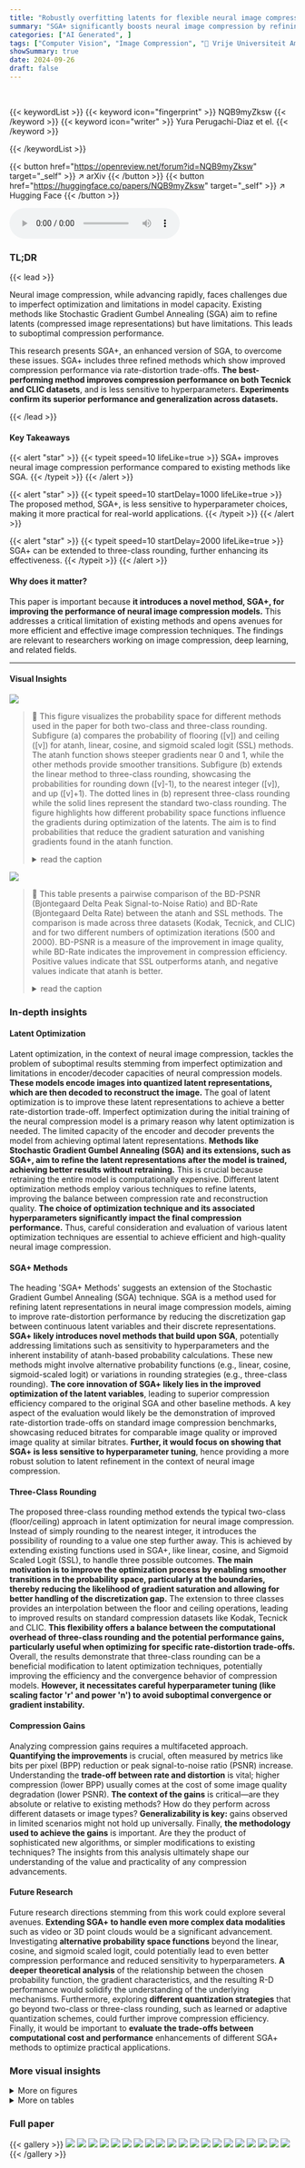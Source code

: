 ```yaml
---
title: "Robustly overfitting latents for flexible neural image compression"
summary: "SGA+ significantly boosts neural image compression by refining latents, offering a flexible, hyperparameter-insensitive approach with improved rate-distortion trade-off."
categories: ["AI Generated", ]
tags: ["Computer Vision", "Image Compression", "🏢 Vrije Universiteit Amsterdam",]
showSummary: true
date: 2024-09-26
draft: false
---
```


<br>

{{< keywordList >}}
{{< keyword icon="fingerprint" >}} NQB9myZksw {{< /keyword >}}
{{< keyword icon="writer" >}} Yura Perugachi-Diaz et el. {{< /keyword >}}
 
{{< /keywordList >}}

{{< button href="https://openreview.net/forum?id=NQB9myZksw" target="_self" >}}
↗ arXiv
{{< /button >}}
{{< button href="https://huggingface.co/papers/NQB9myZksw" target="_self" >}}
↗ Hugging Face
{{< /button >}}



<audio controls>
    <source src="https://ai-paper-reviewer.com/NQB9myZksw/podcast.wav" type="audio/wav">
    Your browser does not support the audio element.
</audio>


### TL;DR


{{< lead >}}

Neural image compression, while advancing rapidly, faces challenges due to imperfect optimization and limitations in model capacity.  Existing methods like Stochastic Gradient Gumbel Annealing (SGA) aim to refine latents (compressed image representations) but have limitations. This leads to suboptimal compression performance. 

This research presents SGA+, an enhanced version of SGA, to overcome these issues. SGA+ includes three refined methods which show improved compression performance via rate-distortion trade-offs. **The best-performing method improves compression performance on both Tecnick and CLIC datasets**, and is less sensitive to hyperparameters.  **Experiments confirm its superior performance and generalization across datasets.**

{{< /lead >}}


#### Key Takeaways

{{< alert "star" >}}
{{< typeit speed=10 lifeLike=true >}} SGA+ improves neural image compression performance compared to existing methods like SGA. {{< /typeit >}}
{{< /alert >}}

{{< alert "star" >}}
{{< typeit speed=10 startDelay=1000 lifeLike=true >}} The proposed method, SGA+, is less sensitive to hyperparameter choices, making it more practical for real-world applications. {{< /typeit >}}
{{< /alert >}}

{{< alert "star" >}}
{{< typeit speed=10 startDelay=2000 lifeLike=true >}} SGA+ can be extended to three-class rounding, further enhancing its effectiveness. {{< /typeit >}}
{{< /alert >}}

#### Why does it matter?
This paper is important because **it introduces a novel method, SGA+, for improving the performance of neural image compression models.**  This addresses a critical limitation of existing methods and opens avenues for more efficient and effective image compression techniques.  The findings are relevant to researchers working on image compression, deep learning, and related fields.

------
#### Visual Insights



![](https://ai-paper-reviewer.com/NQB9myZksw/figures_3_1.jpg)

> 🔼 This figure visualizes the probability space for different methods used in the paper for both two-class and three-class rounding.  Subfigure (a) compares the probability of flooring ([v]) and ceiling ([v]) for atanh, linear, cosine, and sigmoid scaled logit (SSL) methods.  The atanh function shows steeper gradients near 0 and 1, while the other methods provide smoother transitions. Subfigure (b) extends the linear method to three-class rounding, showcasing the probabilities for rounding down ([v]-1), to the nearest integer ([v]), and up ([v]+1). The dotted lines in (b) represent three-class rounding while the solid lines represent the standard two-class rounding.  The figure highlights how different probability space functions influence the gradients during optimization of the latents. The aim is to find probabilities that reduce the gradient saturation and vanishing gradients found in the atanh function.
> <details>
> <summary>read the caption</summary>
> Figure 1: Probability space for (a) Two-class rounding (b) Three-class rounding
> </details>





![](https://ai-paper-reviewer.com/NQB9myZksw/tables_7_1.jpg)

> 🔼 This table presents a pairwise comparison of the BD-PSNR (Bjontegaard Delta Peak Signal-to-Noise Ratio) and BD-Rate (Bjontegaard Delta Rate) between the atanh and SSL methods.  The comparison is made across three datasets (Kodak, Tecnick, and CLIC) and for two different numbers of optimization iterations (500 and 2000). BD-PSNR is a measure of the improvement in image quality, while BD-Rate indicates the improvement in compression efficiency. Positive values indicate that SSL outperforms atanh, and negative values indicate that atanh is better.
> <details>
> <summary>read the caption</summary>
> Table 1: Pairwise Comparison between atanh and SSL of BD-PSNR and BD-Rate.
> </details>





### In-depth insights


#### Latent Optimization
Latent optimization, in the context of neural image compression, tackles the problem of suboptimal results stemming from imperfect optimization and limitations in encoder/decoder capacities of neural compression models.  **These models encode images into quantized latent representations, which are then decoded to reconstruct the image.**  The goal of latent optimization is to improve these latent representations to achieve a better rate-distortion trade-off. Imperfect optimization during the initial training of the neural compression model is a primary reason why latent optimization is needed. The limited capacity of the encoder and decoder prevents the model from achieving optimal latent representations. **Methods like Stochastic Gradient Gumbel Annealing (SGA) and its extensions, such as SGA+, aim to refine the latent representations after the model is trained, achieving better results without retraining.** This is crucial because retraining the entire model is computationally expensive.  Different latent optimization methods employ various techniques to refine latents, improving the balance between compression rate and reconstruction quality.  **The choice of optimization technique and its associated hyperparameters significantly impact the final compression performance.**  Thus, careful consideration and evaluation of various latent optimization techniques are essential to achieve efficient and high-quality neural image compression.

#### SGA+ Methods
The heading 'SGA+ Methods' suggests an extension of the Stochastic Gradient Gumbel Annealing (SGA) technique.  SGA is a method used for refining latent representations in neural image compression models, aiming to improve rate-distortion performance by reducing the discretization gap between continuous latent variables and their discrete representations.  **SGA+ likely introduces novel methods that build upon SGA**, potentially addressing limitations such as sensitivity to hyperparameters and the inherent instability of atanh-based probability calculations.  These new methods might involve alternative probability functions (e.g., linear, cosine, sigmoid-scaled logit) or variations in rounding strategies (e.g., three-class rounding).  **The core innovation of SGA+ likely lies in the improved optimization of the latent variables**, leading to superior compression efficiency compared to the original SGA and other baseline methods.  A key aspect of the evaluation would likely be the demonstration of improved rate-distortion trade-offs on standard image compression benchmarks, showcasing reduced bitrates for comparable image quality or improved image quality at similar bitrates.  **Further, it would focus on showing that SGA+ is less sensitive to hyperparameter tuning**, hence providing a more robust solution to latent refinement in the context of neural image compression.

#### Three-Class Rounding
The proposed three-class rounding method extends the typical two-class (floor/ceiling) approach in latent optimization for neural image compression.  Instead of simply rounding to the nearest integer, it introduces the possibility of rounding to a value one step further away. This is achieved by extending existing functions used in SGA+, like linear, cosine, and Sigmoid Scaled Logit (SSL),  to handle three possible outcomes.  **The main motivation is to improve the optimization process by enabling smoother transitions in the probability space, particularly at the boundaries, thereby reducing the likelihood of gradient saturation and allowing for better handling of the discretization gap.** The extension to three classes provides an interpolation between the floor and ceiling operations, leading to improved results on standard compression datasets like Kodak, Tecnick and CLIC.  **This flexibility offers a balance between the computational overhead of three-class rounding and the potential performance gains, particularly useful when optimizing for specific rate-distortion trade-offs.**  Overall, the results demonstrate that three-class rounding can be a beneficial modification to latent optimization techniques, potentially improving the efficiency and the convergence behavior of compression models.  **However, it necessitates careful hyperparameter tuning (like scaling factor 'r' and power 'n') to avoid suboptimal convergence or gradient instability.**

#### Compression Gains
Analyzing compression gains requires a multifaceted approach.  **Quantifying the improvements** is crucial, often measured by metrics like bits per pixel (BPP) reduction or peak signal-to-noise ratio (PSNR) increase.  Understanding the **trade-off between rate and distortion** is vital; higher compression (lower BPP) usually comes at the cost of some image quality degradation (lower PSNR).  **The context of the gains** is critical—are they absolute or relative to existing methods?  How do they perform across different datasets or image types?  **Generalizability is key:**  gains observed in limited scenarios might not hold up universally.  Finally, **the methodology used to achieve the gains** is important. Are they the product of sophisticated new algorithms, or simpler modifications to existing techniques?  The insights from this analysis ultimately shape our understanding of the value and practicality of any compression advancements.

#### Future Research
Future research directions stemming from this work could explore several avenues. **Extending SGA+ to handle even more complex data modalities** such as video or 3D point clouds would be a significant advancement.  Investigating **alternative probability space functions** beyond the linear, cosine, and sigmoid scaled logit, could potentially lead to even better compression performance and reduced sensitivity to hyperparameters.  **A deeper theoretical analysis** of the relationship between the chosen probability function, the gradient characteristics, and the resulting R-D performance would solidify the understanding of the underlying mechanisms.  Furthermore, exploring **different quantization strategies** that go beyond two-class or three-class rounding, such as learned or adaptive quantization schemes, could further improve compression efficiency. Finally, it would be important to **evaluate the trade-offs between computational cost and performance** enhancements of different SGA+ methods to optimize practical applications.


### More visual insights

<details>
<summary>More on figures
</summary>


![](https://ai-paper-reviewer.com/NQB9myZksw/figures_5_1.jpg)

> 🔼 This figure shows the performance of different methods for refining latents in neural image compression.  (a) displays the true rate-distortion loss, which measures the trade-off between compression rate and reconstruction quality. (b) shows the difference between the method's loss and the true loss, highlighting the accuracy of the method's loss estimation. (c) and (d) illustrate the peak signal-to-noise ratio (PSNR) and bits per pixel (BPP), respectively, which are common metrics for evaluating image quality and compression efficiency. The plots reveal that SSL converges more smoothly and achieves a lower true R-D loss compared to other methods, suggesting superior performance in refining latents for image compression.
> <details>
> <summary>read the caption</summary>
> Figure 2: Performance plots of (a) True R-D Loss (b) Difference in loss (c) PSNR (d) BPP.
> </details>



![](https://ai-paper-reviewer.com/NQB9myZksw/figures_7_1.jpg)

> 🔼 This figure presents the rate-distortion performance of the proposed SSL method compared to baselines (STE, uniform noise, atanh) across three scenarios.  (a) shows the comparison on the Kodak dataset, highlighting SSL's superior performance. (b) demonstrates the comparison on the Tecnick dataset, again showing SSL's advantage. (c) illustrates the semi-multi-rate behavior of SSL on Kodak, demonstrating its flexibility in adapting to different compression targets.
> <details>
> <summary>read the caption</summary>
> Figure 3: R-D performance for SSL on (a) Kodak with the baselines, (b) Tecnick with the base model and atanh and (c) Kodak for semi-multi-rate behavior with atanh. Best viewed electronically.
> </details>



![](https://ai-paper-reviewer.com/NQB9myZksw/figures_7_2.jpg)

> 🔼 This figure presents a qualitative comparison of the visual results obtained from the proposed method (SSL) against its predecessors. The original image and its compressed versions using a basic model, atanh, and SSL are shown.  The comparison focuses on visual quality to highlight the improvements achieved in reducing artifacts with SSL.  The BPP (bits per pixel) and PSNR (peak signal-to-noise ratio) values are also provided for each method to quantify the compression performance.
> <details>
> <summary>read the caption</summary>
> Figure 4: Qualitative comparison of a Kodak image from pre-trained model trained with λ = 0.0016. Best viewed electronically.
> </details>



![](https://ai-paper-reviewer.com/NQB9myZksw/figures_14_1.jpg)

> 🔼 This figure visualizes the probability space for different methods used in the paper for two-class and three-class rounding.  Panel (a) shows the probability of flooring ([v]) and ceiling ([v]) for various methods like atanh, linear, cosine, and sigmoid scaled logit (SSL) as a function of the input variable v.  The curves illustrate the smoothness and gradient behavior of each method. Panel (b) extends this visualization to three-class rounding, showing the probabilities of rounding to [v]-1, [v], and [v]+1 using a modified linear function. This helps compare the differences in probability distributions and potential gradient issues for each method.
> <details>
> <summary>read the caption</summary>
> Figure 1: Probability space for (a) Two-class rounding (b) Three-class rounding
> </details>



![](https://ai-paper-reviewer.com/NQB9myZksw/figures_15_1.jpg)

> 🔼 This figure compares the rate-distortion performance of the atanh and SSL methods against a baseline model on the Tecnick dataset. Two plots are presented, one for 500 iterations of refinement and one for 2000 iterations.  The plots show the peak signal-to-noise ratio (PSNR) versus bits per pixel (BPP), illustrating the trade-off between image quality and compression rate.  The results demonstrate how the SSL method improves compression performance compared to atanh, especially at 2000 iterations.
> <details>
> <summary>read the caption</summary>
> Figure B.2: Comparison of atanh and SSL on the Tecnick dataset for t = {500, 2000} iterations.
> </details>



![](https://ai-paper-reviewer.com/NQB9myZksw/figures_15_2.jpg)

> 🔼 This figure shows three plots that illustrate the rate-distortion performance of the proposed method (SSL) in comparison to several baselines. Plot (a) shows the performance on the Kodak dataset where SSL achieves the best performance compared to others. Plot (b) shows the same performance but this time on Tecnick dataset. Plot (c) shows the semi-multi-rate performance. For each model trained using λ∈{0.0016, 0.0032, 0.0075, 0.015, 0.03, 0.045}, the refinement is run for 500 iterations.
> <details>
> <summary>read the caption</summary>
> Figure 3: R-D performance for SSL on (a) Kodak with the baselines, (b) Tecnick with the base model and atanh and (c) Kodak for semi-multi-rate behavior with atanh. Best viewed electronically.
> </details>



![](https://ai-paper-reviewer.com/NQB9myZksw/figures_16_1.jpg)

> 🔼 This figure shows the probability space of different methods used for rounding, including atanh, linear, cosine, and sigmoid scaled logit (SSL).  Panel (a) illustrates the two-class rounding scenario, visualizing the probabilities of flooring and ceiling for each method.  The figure highlights the differences in gradient behavior and probability distribution between these methods, particularly emphasizing the problems of gradients tending to infinity for atanh near the boundaries of 0 and 1. Panel (b) extends this visualization to show three-class rounding for the linear method, comparing the two-class with the three-class case in terms of smoothness and rounding probabilities. This visual comparison helps to understand how the proposed methods of SGA+ aim to overcome the limitations of existing methods, especially the problematic behavior of atanh, by providing more stable gradients during optimization.
> <details>
> <summary>read the caption</summary>
> Figure 1: Probability space for (a) Two-class rounding (b) Three-class rounding
> </details>



![](https://ai-paper-reviewer.com/NQB9myZksw/figures_16_2.jpg)

> 🔼 This figure compares the true rate-distortion loss curves for two-class and three-class rounding using the linear probability method from the proposed SGA+ algorithm.  It shows that the three-class rounding converges faster to a lower loss than the two-class rounding, especially in the initial stages of optimization.  This highlights a potential advantage of the three-class approach in terms of faster convergence and potentially lower final loss.
> <details>
> <summary>read the caption</summary>
> Figure B.5: True R-D loss curves for two- versus three-class rounding of the linear method.
> </details>



![](https://ai-paper-reviewer.com/NQB9myZksw/figures_16_3.jpg)

> 🔼 The figure illustrates the probability space for different methods used for two-class and three-class rounding in the context of latent optimization for neural image compression. Panel (a) shows the probability space for various methods including atanh, linear, cosine, and sigmoid scaled logit (SSL) for two-class rounding. Panel (b) presents the extended version of the linear method for three-class rounding, highlighting the effect of the number of classes and smoothness on the probability space. These probability spaces are crucial for understanding the behavior of different rounding methods during latent optimization, impacting the compression performance and sensitivity to hyperparameter choices.
> <details>
> <summary>read the caption</summary>
> Figure 1: Probability space for (a) Two-class rounding (b) Three-class rounding
> </details>



![](https://ai-paper-reviewer.com/NQB9myZksw/figures_18_1.jpg)

> 🔼 This figure presents the performance plots of four different methods: STE, Uniform noise, atanh, and SSL.  The plots show the true rate-distortion loss, the difference between the method loss and true loss, the peak signal-to-noise ratio (PSNR), and the bits per pixel (BPP).  These metrics are used to evaluate the effectiveness of each method in optimizing the latent variables for neural image compression. Each method shows how it converges over 2000 iterations. 
> <details>
> <summary>read the caption</summary>
> Figure 2: Performance plots of (a) True R-D Loss (b) Difference in loss (c) PSNR (d) BPP.
> </details>



![](https://ai-paper-reviewer.com/NQB9myZksw/figures_18_2.jpg)

> 🔼 The figure shows a comparison of the probability spaces of different methods for two-class and three-class rounding.  Panel (a) compares the atanh function used in the original SGA method with the linear, cosine, and sigmoid scaled logit (SSL) functions proposed in the SGA+ method.  The solid lines represent the probability of flooring ([v]), while the dotted lines represent the probability of ceiling ([v]).  Panel (b) illustrates the three-class rounding extension of the linear function, showing the probabilities of rounding to [v]-1, [v], and [v]+1.  The figure highlights how the proposed methods in SGA+ offer smoother probabilities and potentially better gradient characteristics compared to the atanh function, thus improving the optimization of latents during the refinement process. 
> <details>
> <summary>read the caption</summary>
> Figure 1: Probability space for (a) Two-class rounding (b) Three-class rounding
> </details>



![](https://ai-paper-reviewer.com/NQB9myZksw/figures_19_1.jpg)

> 🔼 This figure compares the Rate-Distortion performance of the proposed SSL method against atanh for the Tecnick dataset.  Two sets of curves are shown, one for 500 optimization iterations and one for 2000. The plots show the peak signal-to-noise ratio (PSNR) against bits per pixel (BPP), illustrating the trade-off between image quality and compression rate.  The figure demonstrates that SSL generally outperforms atanh in terms of achieving higher PSNR for a given BPP, indicating superior compression performance. The improvement is more noticeable at 2000 iterations.
> <details>
> <summary>read the caption</summary>
> Figure B.2: Comparison of atanh and SSL on the Tecnick dataset for t = {500, 2000} iterations.
> </details>



![](https://ai-paper-reviewer.com/NQB9myZksw/figures_19_2.jpg)

> 🔼 This figure compares the rate-distortion performance of atanh and SSL on the Tecnick dataset for two different numbers of optimization iterations (500 and 2000). The plot shows the PSNR (Peak Signal-to-Noise Ratio) which is a measure of image quality against the bits per pixel (BPP) which represents the compression rate.  It demonstrates how the refinement of latents using SSL improves compression performance, especially at 2000 iterations, when compared to atanh and the base model.
> <details>
> <summary>read the caption</summary>
> Figure B.2: Comparison of atanh and SSL on the Tecnick dataset for t = {500, 2000} iterations.
> </details>



![](https://ai-paper-reviewer.com/NQB9myZksw/figures_19_3.jpg)

> 🔼 This figure presents a comparison of the Rate-Distortion performance between atanh and SSL methods on the Kodak dataset for two different numbers of optimization iterations: 500 and 2000. The plot shows PSNR (Peak Signal-to-Noise Ratio) on the y-axis and Bits Per Pixel (BPP) on the x-axis.  It visually demonstrates how the performance of SSL changes over the different number of iterations, and also allows for a comparison against the performance of the atanh method and a baseline model.
> <details>
> <summary>read the caption</summary>
> Figure B.1: Comparison of atanh and SSL on the Kodak dataset for t = {500, 2000} iterations.
> </details>



![](https://ai-paper-reviewer.com/NQB9myZksw/figures_19_4.jpg)

> 🔼 This figure shows three rate-distortion (R-D) curves. The first shows the performance of SSL on the Kodak dataset compared to baselines (STE, Uniform noise, and atanh). The second shows SSL performance on the Tecnick dataset compared to atanh and the base model. The third demonstrates the semi-multi-rate behavior of SSL on the Kodak dataset compared to atanh.  The plots illustrate the peak signal-to-noise ratio (PSNR) versus bits per pixel (BPP), highlighting the compression performance of different methods.
> <details>
> <summary>read the caption</summary>
> Figure 3: R-D performance for SSL on (a) Kodak with the baselines, (b) Tecnick with the base model and atanh and (c) Kodak for semi-multi-rate behavior with atanh. Best viewed electronically.
> </details>



![](https://ai-paper-reviewer.com/NQB9myZksw/figures_19_5.jpg)

> 🔼 This figure shows three plots. Plot (a) presents the rate-distortion (R-D) performance for different methods on the Kodak dataset. Plot (b) shows the R-D curves on the Tecnick dataset. Plot (c) illustrates semi-multi-rate behavior for the Kodak dataset.  The plots compare the performance of the proposed SSL method against baselines such as atanh and uniform noise. In each plot, the x-axis represents bits per pixel (BPP), and the y-axis represents peak signal-to-noise ratio (PSNR).
> <details>
> <summary>read the caption</summary>
> Figure 3: R-D performance for SSL on (a) Kodak with the baselines, (b) Tecnick with the base model and atanh and (c) Kodak for semi-multi-rate behavior with atanh. Best viewed electronically.
> </details>



![](https://ai-paper-reviewer.com/NQB9myZksw/figures_19_6.jpg)

> 🔼 This figure shows a comparison of the rate-distortion performance of the proposed SSL method against several baselines.  Panel (a) shows the results for the Kodak dataset; Panel (b) displays the results for the Tecnick dataset; Panel (c) illustrates the semi-multi-rate behavior on Kodak.  The plots show PSNR (peak signal-to-noise ratio) versus bits per pixel (bpp), illustrating the trade-off between image quality and compression size.  The SSL method generally outperforms other methods in terms of achieving higher PSNR for a given bpp.
> <details>
> <summary>read the caption</summary>
> Figure 3: R-D performance for SSL on (a) Kodak with the baselines, (b) Tecnick with the base model and atanh and (c) Kodak for semi-multi-rate behavior with atanh. Best viewed electronically.
> </details>



![](https://ai-paper-reviewer.com/NQB9myZksw/figures_20_1.jpg)

> 🔼 The figure shows the true rate-distortion loss curves for different learning rates (0.005, 0.01, and 0.02) for both SSL and atanh methods.  It demonstrates the convergence behavior of each method at different learning rates over 2000 optimization iterations.  The plot allows for a comparison of stability and convergence speed across various learning rate settings and methods.
> <details>
> <summary>read the caption</summary>
> Figure C.6: True R-D loss curves for different learning rates settings for method SSL and atanh.
> </details>



![](https://ai-paper-reviewer.com/NQB9myZksw/figures_22_1.jpg)

> 🔼 This figure shows the probability space for several methods proposed in the paper for two-class rounding (left) and three-class rounding (right).  The left plot visualizes how different functions (atanh, linear, cosine, and sigmoid scaled logit (SSL) with different parameters) map the continuous variable *v* to probabilities of rounding down or up, illustrating their characteristics.  The right plot extends this to three classes, showing how probabilities for rounding to [v]-1, [v], and [v]+1 are defined using the linear function.  The plots highlight the differences in gradient behavior and smoothness across the various methods, which affect the efficiency of optimization and overall performance.
> <details>
> <summary>read the caption</summary>
> Figure 1: Probability space for (a) Two-class rounding (b) Three-class rounding
> </details>



</details>




<details>
<summary>More on tables
</summary>


![](https://ai-paper-reviewer.com/NQB9myZksw/tables_8_1.jpg)
> 🔼 This table presents the true rate-distortion loss for different temperature settings (Tmax) using four different methods for calculating the unnormalized log probabilities: atanh, linear, cosine, and sigmoid scaled logit (SSL).  The lowest R-D loss for each Tmax value is marked. The atanh function is noted as unnormalized.
> <details>
> <summary>read the caption</summary>
> Table 2: True R-D loss for different Tmax settings of: atanh(v), linear, cosine and SSL with a = 2.3. The lowest R-D loss per column is marked with: ↓. Note that the function containing atanh is unnormalized.
> </details>

![](https://ai-paper-reviewer.com/NQB9myZksw/tables_8_2.jpg)
> 🔼 This table presents a pairwise comparison of the BD-PSNR (Bjontegaard Delta Peak Signal-to-Noise Ratio) and BD-Rate (Bjontegaard Delta Rate) between the atanh (inverse hyperbolic tangent) and SSL (Sigmoid Scaled Logit) methods.  The comparison is shown for three datasets: Kodak, Tecnick, and CLIC, and for two different numbers of optimization iterations: 500 and 2000.  The BD-PSNR values represent the difference in PSNR between the two methods, indicating improvement in image quality. The BD-Rate values show the difference in bitrate, reflecting the change in compression efficiency.  Positive BD-PSNR values indicate an improvement in PSNR by SSL over atanh, and negative BD-Rate values indicate an improvement in compression rate by SSL over atanh. 
> <details>
> <summary>read the caption</summary>
> Table 1: Pairwise Comparison between atanh and SSL of BD-PSNR and BD-Rate.
> </details>

![](https://ai-paper-reviewer.com/NQB9myZksw/tables_8_3.jpg)
> 🔼 This table shows the true rate-distortion loss for different values of the hyperparameter 'a' in the Sigmoid Scaled Logit (SSL) function.  The values of 'a' are chosen to show how the function interpolates between different probability functions: atanh, linear, and cosine. The lowest R-D loss, indicating the best performance, is marked with a down arrow.
> <details>
> <summary>read the caption</summary>
> Table 4: True R-D loss results for the interpolation between different functions by changing a of the SSL.
> </details>

![](https://ai-paper-reviewer.com/NQB9myZksw/tables_17_1.jpg)
> 🔼 This table shows the true rate-distortion loss for different settings of the sigmoid scaled logit (SSL) function. The values of 'a' represent different shapes of the function, interpolating between linear, cosine, and atanh functions. The lowest R-D loss is marked with a down arrow. This table helps to analyze how sensitive the SSL function is to the hyperparameter 'a' and find the optimal value for the best compression performance.
> <details>
> <summary>read the caption</summary>
> Table C.1: True R-D loss results for the interpolation between different functions by changing a of the SSL.
> </details>

![](https://ai-paper-reviewer.com/NQB9myZksw/tables_20_1.jpg)
> 🔼 This table presents a pairwise comparison of the BD-PSNR (Bjontegaard Delta Peak Signal-to-Noise Ratio) and BD-Rate (Bjontegaard Delta Rate) between the atanh and SSL methods.  The BD-PSNR indicates the improvement in image quality, while the BD-Rate reflects the improvement in compression efficiency. Results are shown for 500 and 2000 optimization steps, across three datasets: Kodak, Tecnick, and CLIC. The table allows for a direct comparison of the two methods' performance across different datasets and optimization lengths.
> <details>
> <summary>read the caption</summary>
> Table 1: Pairwise Comparison between atanh and SSL of BD-PSNR and BD-Rate.
> </details>

![](https://ai-paper-reviewer.com/NQB9myZksw/tables_20_2.jpg)
> 🔼 This table shows the true rate-distortion loss for different learning rates (0.02, 0.01, and 0.005) for both atanh and SSL methods using a fixed α of 2.3.  The results are presented for both 500 and 2000 iterations, showing the convergence over time.  This helps to analyze the impact of the learning rate on the performance and stability of the methods.
> <details>
> <summary>read the caption</summary>
> Table C.3: True R-D loss for different learning settings of: atanh and SSL with α = 2.3. At t = 2000 iterations and in brackets t = 500 iterations
> </details>

![](https://ai-paper-reviewer.com/NQB9myZksw/tables_20_3.jpg)
> 🔼 This table presents the true rate-distortion loss for different maximum temperature settings (Tmax) using four different functions: atanh, linear, cosine, and sigmoid scaled logit (SSL) with a = 2.3. The lowest R-D loss for each Tmax value is marked.  Note that the atanh function is not normalized.
> <details>
> <summary>read the caption</summary>
> Table 2: True R-D loss for different Tmax settings of: atanh(v), linear, cosine and SSL with a = 2.3. The lowest R-D loss per column is marked with: ↓. Note that the function containing atanh is unnormalized.
> </details>

![](https://ai-paper-reviewer.com/NQB9myZksw/tables_21_1.jpg)
> 🔼 This table presents the true rate-distortion loss for two different rounding methods (two-class and three-class) applied to three functions (linear, cosine, and sigmoid scaled logit) used within the Stochastic Gradient Gumbel Annealing+ (SGA+) algorithm.  Results are shown for both 500 and 2000 iterations of the algorithm, indicating the trade-off between rate and distortion at different stages of the optimization process. The values allow comparison of the effect of increasing the number of rounding classes (from two to three) on the compression performance achieved by the different functions within SGA+.
> <details>
> <summary>read the caption</summary>
> Table C.5: True R-D loss of two versus three-class rounding for SGA+ with the extended version of the linear, cosine, and SSL method at iteration 500 and in brackets after 2000 iterations.
> </details>

</details>




### Full paper

{{< gallery >}}
<img src="https://ai-paper-reviewer.com/NQB9myZksw/1.png" class="grid-w50 md:grid-w33 xl:grid-w25" />
<img src="https://ai-paper-reviewer.com/NQB9myZksw/2.png" class="grid-w50 md:grid-w33 xl:grid-w25" />
<img src="https://ai-paper-reviewer.com/NQB9myZksw/3.png" class="grid-w50 md:grid-w33 xl:grid-w25" />
<img src="https://ai-paper-reviewer.com/NQB9myZksw/4.png" class="grid-w50 md:grid-w33 xl:grid-w25" />
<img src="https://ai-paper-reviewer.com/NQB9myZksw/5.png" class="grid-w50 md:grid-w33 xl:grid-w25" />
<img src="https://ai-paper-reviewer.com/NQB9myZksw/6.png" class="grid-w50 md:grid-w33 xl:grid-w25" />
<img src="https://ai-paper-reviewer.com/NQB9myZksw/7.png" class="grid-w50 md:grid-w33 xl:grid-w25" />
<img src="https://ai-paper-reviewer.com/NQB9myZksw/8.png" class="grid-w50 md:grid-w33 xl:grid-w25" />
<img src="https://ai-paper-reviewer.com/NQB9myZksw/9.png" class="grid-w50 md:grid-w33 xl:grid-w25" />
<img src="https://ai-paper-reviewer.com/NQB9myZksw/10.png" class="grid-w50 md:grid-w33 xl:grid-w25" />
<img src="https://ai-paper-reviewer.com/NQB9myZksw/11.png" class="grid-w50 md:grid-w33 xl:grid-w25" />
<img src="https://ai-paper-reviewer.com/NQB9myZksw/12.png" class="grid-w50 md:grid-w33 xl:grid-w25" />
<img src="https://ai-paper-reviewer.com/NQB9myZksw/13.png" class="grid-w50 md:grid-w33 xl:grid-w25" />
<img src="https://ai-paper-reviewer.com/NQB9myZksw/14.png" class="grid-w50 md:grid-w33 xl:grid-w25" />
<img src="https://ai-paper-reviewer.com/NQB9myZksw/15.png" class="grid-w50 md:grid-w33 xl:grid-w25" />
<img src="https://ai-paper-reviewer.com/NQB9myZksw/16.png" class="grid-w50 md:grid-w33 xl:grid-w25" />
<img src="https://ai-paper-reviewer.com/NQB9myZksw/17.png" class="grid-w50 md:grid-w33 xl:grid-w25" />
<img src="https://ai-paper-reviewer.com/NQB9myZksw/18.png" class="grid-w50 md:grid-w33 xl:grid-w25" />
<img src="https://ai-paper-reviewer.com/NQB9myZksw/19.png" class="grid-w50 md:grid-w33 xl:grid-w25" />
<img src="https://ai-paper-reviewer.com/NQB9myZksw/20.png" class="grid-w50 md:grid-w33 xl:grid-w25" />
{{< /gallery >}}